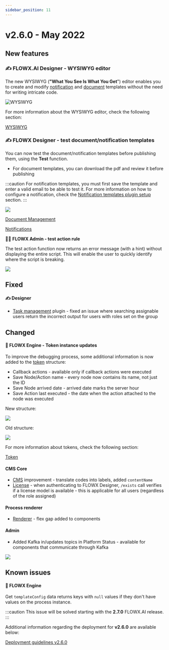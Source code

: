 ```yaml
---
sidebar_position: 11
--- 
```


# v2.6.0 - May 2022

## **New features**

### :writing_hand: FLOWX.AI Designer - WYSIWYG editor

The new WYSIWYG (**"What You See Is What You Get**") editor enables you to create and modify [notification](../../docs/platform-deep-dive/plugins/custom-plugins/notifications-plugin) and [document](../../docs/platform-deep-dive/plugins/custom-plugins/documents-plugin) templates without the need for writing intricate code.

![WYSIWYG](../img/260_wyiswyg.png)

For more information about the WYSIWYG editor, check the following section:

[WYSIWYG](../../docs/platform-deep-dive/plugins/wysiwyg)

### :writing_hand: FLOWX Designer - test document/notification templates

You can now test the document/notification templates before publishing them, using the **Test** function.

* For document templates, you can download the pdf and review it before publishing

:::caution
For notification templates, you must first save the template and enter a valid email to be able to test it. For more information on how to configure a notification, check the [Notification templates plugin setup](../../docs/platform-deep-dive/plugins/plugins-setup-guide/notifications-plugin-setup) section.
:::

![](../img/260_notif_templ.gif)

[Document Management](../../docs/platform-deep-dive/plugins/custom-plugins/documents-plugin)

[Notifications](../../docs/platform-deep-dive/plugins/custom-plugins/notifications-plugin)

🕵️‍♀️ **FLOWX Admin - test action rule**

The test action function now returns an error message (with a hint) without displaying the entire script. This will enable the user to quickly identify where the script is breaking.

![](../img/260test_rule.png)

## **Fixed**

#### :writing_hand: Designer

* [Task management](../../docs/platform-deep-dive/plugins/custom-plugins/task-management) plugin - fixed an issue where searching assignable users return the incorrect output for users with roles set on the group

## **Changed**

#### :steam_locomotive: FLOWX Engine - Token instance updates

To improve the debugging process, some additional information is now added to the [token](../../docs/building-blocks/token) structure:

* Callback actions - available only if callback actions were executed
* Save Node/Action name - every node now contains its name, not just the ID
* Save Node arrived date - arrived date marks the server hour
* Save Action last executed - the date when the action attached to the node was executed

New structure:

![](../img/260_token_status.png)

Old structure:

![](../img/260_token_status_old.png)

For more information about tokens, check the following section:


[Token](../../docs/building-blocks/token)


#### CMS Core

* [CMS](../../docs/platform-deep-dive/core-components/core-extensions/content-management) improvement - translate codes into labels, added `contentName`
* [License](../../docs/platform-deep-dive/core-components/core-extensions/license-engine) - when authenticating to FLOWX Designer, `/exists` call verifies if a license model is available - this is applicable for all users (regardless of the role assigned)

#### Process renderer

* [Renderer](../../docs/platform-deep-dive/core-components/renderer-sdks/angular-renderer) - flex gap added to components

#### Admin

* Added Kafka in/updates topics in Platform Status - available for components that communicate through Kafka

![](../img/260_platform_status.png)

## Known issues

#### :steam_locomotive: FLOWX Engine

Get `templateConfig` data returns keys with `null` values if they don't have values on the process instance.

:::caution
This issue will be solved starting with the **2.7.0** FLOWX.AI release.
:::

Additional information regarding the deployment for **v2.6.0** are available below:

[Deployment guidelines v2.6.0](deployment-guidelines-v2.6)

